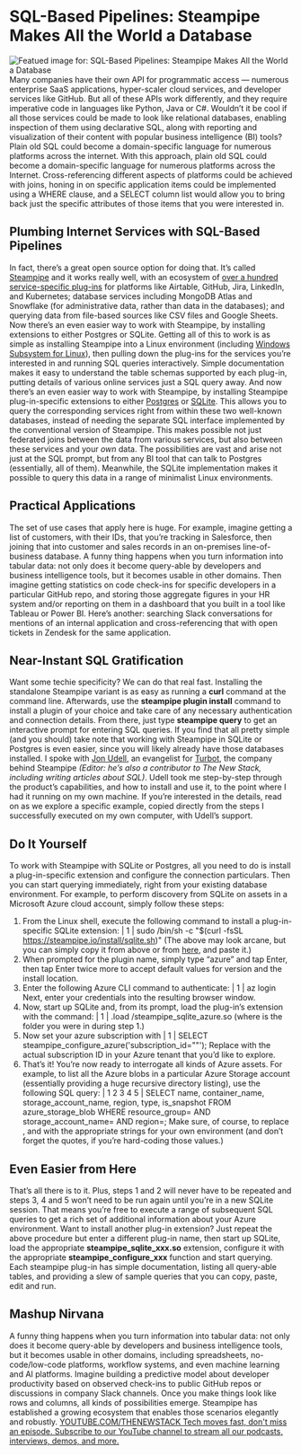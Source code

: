 # SQL-Based Pipelines: Steampipe Makes All the World a Database
![Featued image for: SQL-Based Pipelines: Steampipe Makes All the World a Database](https://cdn.thenewstack.io/media/2024/06/9de8c55f-api-hero-image.png)
Many companies have their own API for programmatic access — numerous enterprise SaaS applications, hyper-scaler cloud services, and developer services like GitHub. But all of these APIs work differently, and they require imperative code in languages like Python, Java or C#. Wouldn’t it be cool if all those services could be made to look like relational databases, enabling inspection of them using declarative SQL, along with reporting and visualization of their content with popular business intelligence (BI) tools?
Plain old SQL could become a domain-specific language for numerous platforms across the internet.
With this approach, plain old SQL could become a domain-specific language for numerous platforms across the Internet. Cross-referencing different aspects of platforms could be achieved with joins, honing in on specific application items could be implemented using a WHERE clause, and a SELECT column list would allow you to bring back just the specific attributes of those items that you were interested in.
## Plumbing Internet Services with SQL-Based Pipelines
In fact, there’s a great open source option for doing that. It’s called
[Steampipe](https://steampipe.io/) and it works really well, with an ecosystem of [over a hundred service-specific plug-ins](https://hub.steampipe.io/#search) for platforms like Airtable, GitHub, Jira, LinkedIn, and Kubernetes; database services including MongoDB Atlas and Snowflake (for administrative data, rather than data in the databases); and querying data from file-based sources like CSV files and Google Sheets.
Now there’s an even easier way to work with Steampipe, by installing extensions to either Postgres or SQLite.
Getting all of this to work is as simple as installing Steampipe into a Linux environment (including
[Windows Subsystem for Linux](https://learn.microsoft.com/windows/wsl/about)), then pulling down the plug-ins for the services you’re interested in and running SQL queries interactively. Simple documentation makes it easy to understand the table schemas supported by each plug-in, putting details of various online services just a SQL query away.
And now there’s an even easier way to work with Steampipe, by installing Steampipe plug-in-specific extensions to either
[Postgres](https://www.postgresql.org/) or [SQLite](https://www.sqlite.org/index.html). This allows you to query the corresponding services right from within these two well-known databases, instead of needing the separate SQL interface implemented by the conventional version of Steampipe. This makes possible not just federated joins between the data from various services, but also between these services and your *own* data.
The possibilities are vast and arise not just at the SQL prompt, but from any BI tool that can talk to Postgres (essentially, all of them). Meanwhile, the SQLite implementation makes it possible to query this data in a range of minimalist Linux environments.
## Practical Applications
The set of use cases that apply here is huge. For example, imagine getting a list of customers, with their IDs, that you’re tracking in Salesforce, then joining that into customer and sales records in an on-premises line-of-business database.
A funny thing happens when you turn information into tabular data: not only does it become query-able by developers and business intelligence tools, but it becomes usable in other domains.
Then imagine getting statistics on code check-ins for specific developers in a particular GitHub repo, and storing those aggregate figures in your HR system and/or reporting on them in a dashboard that you built in a tool like Tableau or Power BI.
Here’s another: searching Slack conversations for mentions of an internal application and cross-referencing that with open tickets in Zendesk for the same application.
## Near-Instant SQL Gratification
Want some techie specificity? We can do that real fast. Installing the standalone Steampipe variant is as easy as running a
**curl** command at the command line. Afterwards, use the **steampipe plugin install** command to install a plugin of your choice and take care of any necessary authentication and connection details. From there, just type **steampipe query** to get an interactive prompt for entering SQL queries.
If you find that all pretty simple (and you should) take note that working with Steampipe in SQLite or Postgres is even easier, since you will likely already have those databases installed.
I spoke with
[Jon Udell](https://www.linkedin.com/in/jon-udell-45915), an evangelist for [Turbot](https://turbot.com/), the company behind Steampipe *(Editor: he’s also a contributor to The New Stack, including writing articles about SQL)*. Udell took me step-by-step through the product’s capabilities, and how to install and use it, to the point where I had it running on my own machine. If you’re interested in the details, read on as we explore a specific example, copied directly from the steps I successfully executed on my own computer, with Udell’s support.
## Do It Yourself
To work with Steampipe with SQLite or Postgres, all you need to do is install a plug-in-specific extension and configure the connection particulars. Then you can start querying immediately, right from your existing database environment. For example, to perform discovery from SQLite on assets in a Microsoft Azure cloud account, simply follow these steps:
1. From the Linux shell, execute the following command to install a plug-in-specific SQLite extension:
|
1
|
sudo /bin/sh -c "$(curl -fsSL https://steampipe.io/install/sqlite.sh)"
(The above may look arcane, but you can simply copy it from above or from
[here](https://steampipe.io/downloads?install=sqlite), and paste it.)
2. When prompted for the plugin name, simply type “azure” and tap Enter, then tap Enter twice more to accept default values for version and the install location.
3. Enter the following Azure CLI command to authenticate:
|
1
|
az login
Next, enter your credentials into the resulting browser window.
4. Now, start up SQLite and, from its prompt, load the plug-in’s extension with the command:
|
1
|
.load <install folder>/steampipe_sqlite_azure.so
(where <install folder> is the folder you were in during step 1.)
5. Now set your azure subscription with
|
1
|
SELECT steampipe_configure_azure('subscription_id="<subscription id>"');
Replace <subscription id> with the actual subscription ID in your Azure tenant that you’d like to explore.
6. That’s it! You’re now ready to interrogate all kinds of Azure assets. For example, to list all the Azure blobs in a particular Azure Storage account (essentially providing a huge recursive directory listing), use the following SQL query:
|
1
2
3
4
5
|
SELECT name, container_name, storage_account_name, region, type, is_snapshot
FROM azure_storage_blob
WHERE resource_group=<resource group>
AND storage_account_name=<storage account name>
AND region=<azure region>;
Make sure, of course, to replace <resource group>, <storage account name> and <azure region> with the appropriate strings for your own environment (and don’t forget the quotes, if you’re hard-coding those values.)
## Even Easier from Here
That’s all there is to it. Plus, steps 1 and 2 will never have to be repeated and steps 3, 4 and 5 won’t need to be run again until you’re in a new SQLite session. That means you’re free to execute a range of subsequent SQL queries to get a rich set of additional information about your Azure environment.
Want to install another plug-in extension? Just repeat the above procedure but enter a different plug-in name, then start up SQLite, load the appropriate
**steampipe_sqlite_xxx.so** extension, configure it with the appropriate **steampipe_configure_xxx** function and start querying. Each steampipe plug-in has simple documentation, listing all query-able tables, and providing a slew of sample queries that you can copy, paste, edit and run.
## Mashup Nirvana
A funny thing happens when you turn information into tabular data: not only does it become query-able by developers and business intelligence tools, but it becomes usable in other domains, including spreadsheets, no-code/low-code platforms, workflow systems, and even machine learning and AI platforms. Imagine building a predictive model about developer productivity based on observed check-ins to public GitHub repos or discussions in company Slack channels.
Once you make things look like rows and columns, all kinds of possibilities emerge. Steampipe has established a growing ecosystem that enables those scenarios elegantly and robustly.
[
YOUTUBE.COM/THENEWSTACK
Tech moves fast, don't miss an episode. Subscribe to our YouTube
channel to stream all our podcasts, interviews, demos, and more.
](https://youtube.com/thenewstack?sub_confirmation=1)